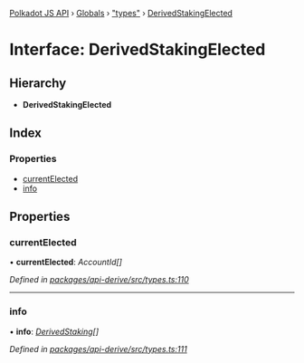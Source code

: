 [Polkadot JS API](../README.md) › [Globals](../globals.md) › ["types"](../modules/_types_.md) › [DerivedStakingElected](_types_.derivedstakingelected.md)

# Interface: DerivedStakingElected

## Hierarchy

* **DerivedStakingElected**

## Index

### Properties

* [currentElected](_types_.derivedstakingelected.md#currentelected)
* [info](_types_.derivedstakingelected.md#info)

## Properties

###  currentElected

• **currentElected**: *AccountId[]*

*Defined in [packages/api-derive/src/types.ts:110](https://github.com/polkadot-js/api/blob/89700f98c5/packages/api-derive/src/types.ts#L110)*

___

###  info

• **info**: *[DerivedStaking](_types_.derivedstaking.md)[]*

*Defined in [packages/api-derive/src/types.ts:111](https://github.com/polkadot-js/api/blob/89700f98c5/packages/api-derive/src/types.ts#L111)*
